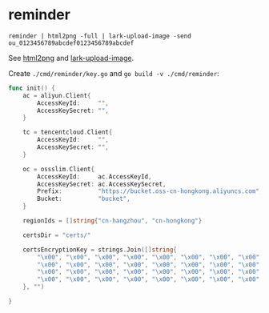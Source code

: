 # reminder

```
reminder | html2png -full | lark-upload-image -send ou_0123456789abcdef0123456789abcdef
```

See [html2png](https://github.com/caiguanhao/html2png) and
[lark-upload-image](https://github.com/caiguanhao/lark-slim/tree/master/cmd/lark-upload-image).

Create `./cmd/reminder/key.go` and `go build -v ./cmd/reminder`:

```go
func init() {
	ac = aliyun.Client{
		AccessKeyId:     "",
		AccessKeySecret: "",
	}

	tc = tencentcloud.Client{
		AccessKeyId:     "",
		AccessKeySecret: "",
	}

	oc = ossslim.Client{
		AccessKeyId:     ac.AccessKeyId,
		AccessKeySecret: ac.AccessKeySecret,
		Prefix:          "https://bucket.oss-cn-hongkong.aliyuncs.com",
		Bucket:          "bucket",
	}

	regionIds = []string{"cn-hangzhou", "cn-hongkong"}

	certsDir = "certs/"

	certsEncryptionKey = strings.Join([]string{
		"\x00", "\x00", "\x00", "\x00", "\x00", "\x00", "\x00", "\x00",
		"\x00", "\x00", "\x00", "\x00", "\x00", "\x00", "\x00", "\x00",
		"\x00", "\x00", "\x00", "\x00", "\x00", "\x00", "\x00", "\x00",
		"\x00", "\x00", "\x00", "\x00", "\x00", "\x00", "\x00", "\x00",
	}, "")

}
```
